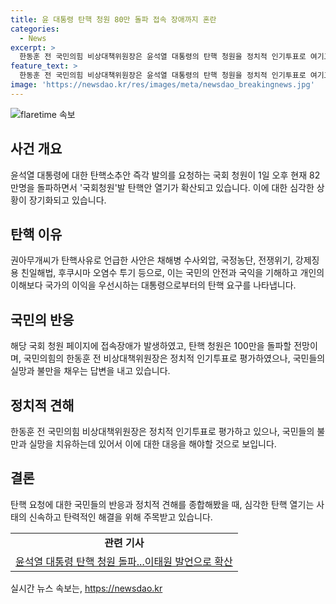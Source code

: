 ```yaml
---
title: 윤 대통령 탄핵 청원 80만 돌파 접속 장애까지 혼란
categories:
  - News
excerpt: >
  한동훈 전 국민의힘 비상대책위원장은 윤석열 대통령의 탄핵 청원을 정치적 인기투표로 여기고 일종의 정부 비판이라며 비판했다. 그는 청원 내용이 정파적인 얘기라며 후쿠시마 대응, 북한과의 전쟁 위기가 법적 탄핵 사유가 될 수 없다고 주장했다. 현재 청원은 82만명을 돌파하며 국회사이트에 접속장애를 일으켰고, 청원인 권씨는 채해병 수사외압, 국정농단, 전쟁 위기 등 5가지 사유를 들어 탄핵을 요구했다.
feature_text: >
  한동훈 전 국민의힘 비상대책위원장은 윤석열 대통령의 탄핵 청원을 정치적 인기투표로 여기고 일종의 정부 비판이라며 비판했다. 그는 청원 내용이 정파적인 얘기라며 후쿠시마 대응, 북한과의 전쟁 위기가 법적 탄핵 사유가 될 수 없다고 주장했다. 현재 청원은 82만명을 돌파하며 국회사이트에 접속장애를 일으켰고, 청원인 권씨는 채해병 수사외압, 국정농단, 전쟁 위기 등 5가지 사유를 들어 탄핵을 요구했다.
image: 'https://newsdao.kr/res/images/meta/newsdao_breakingnews.jpg'
---
```


<p><img src="https://newsdao.kr/res/images/meta/newsdao_breakingnews.jpg" alt="flaretime 속보" /></p>

<h2 data-ke-size="size26">사건 개요</h2>

<p data-ke-size="size16">윤석열 대통령에 대한 탄핵소추안 즉각 발의를 요청하는 국회 청원이 1일 오후 현재 82만명을 돌파하면서 '국회청원'발 탄핵안 열기가 확산되고 있습니다. 이에 대한 심각한 상황이 장기화되고 있습니다.</p>

<h2 data-ke-size="size26">탄핵 이유</h2>

<p data-ke-size="size16">권아무개씨가 탄핵사유로 언급한 사안은 채해병 수사외압, 국정농단, 전쟁위기, 강제징용 친일해법, 후쿠시마 오염수 투기 등으로, 이는 국민의 안전과 국익을 기해하고 개인의 이해보다 국가의 이익을 우선시하는 대통령으로부터의 탄핵 요구를 나타냅니다.</p>

<h2 data-ke-size="size26">국민의 반응</h2>

<p data-ke-size="size16">해당 국회 청원 페이지에 접속장애가 발생하였고, 탄핵 청원은 100만을 돌파할 전망이며, 국민의힘의 한동훈 전 비상대책위원장은 정치적 인기투표로 평가하였으나, 국민들의 실망과 불만을 채우는 답변을 내고 있습니다.</p>

<h2 data-ke-size="size26">정치적 견해</h2>

<p data-ke-size="size16">한동훈 전 국민의힘 비상대책위원장은 정치적 인기투표로 평가하고 있으나, 국민들의 불만과 실망을 치유하는데 있어서 이에 대한 대응을 해야할 것으로 보입니다.</p>

<h2 data-ke-size="size26">결론</h2>

<p data-ke-size="size16">탄핵 요청에 대한 국민들의 반응과 정치적 견해를 종합해봤을 때, 심각한 탄핵 열기는 사태의 신속하고 탄력적인 해결을 위해 주목받고 있습니다.</p>

<table>
    <tbody>
        <tr>
            <td style="text-align: center; height: 17px;"><b>관련 기사</b></td>
        </tr>
        <tr>
            <td style="text-align: center; height: 17px;"><a href="https://www.examplelink.com">윤석열 대통령 탄핵 청원 돌파...이태원 발언으로 확산</a></td>
        </tr>
    </tbody>
</table>
실시간 뉴스 속보는, <a href="https://newsdao.kr" rel="dofollow">https://newsdao.kr</a>


